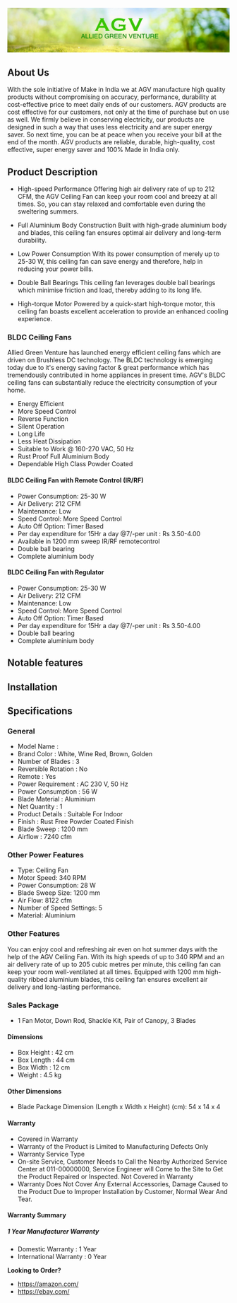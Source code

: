 ![AGV](Image.jpg)

## About Us

With the sole initiative of Make in India we at AGV manufacture high quality products without compromising on accuracy, performance, durability at cost-effective price to meet daily ends of our customers.
AGV products are cost effective for our customers, not only at the time of purchase but on use as well. We firmly believe in conserving electricity, our products are designed in such a way that uses less electricity and are super energy saver. So next time, you can be at peace when you receive your bill at the end of the month. AGV products are reliable, durable, high-quality, cost effective, super energy saver and 100% Made in India only.

## Product Description

- High-speed Performance
Offering high air delivery rate of up to 212 CFM, the AGV Ceiling Fan can keep your room cool and breezy at all times. So, you can stay relaxed and comfortable even during the sweltering summers.

- Full Aluminium Body Construction
Built with high-grade aluminium body and blades, this ceiling fan ensures optimal air delivery and long-term durability.

- Low Power Consumption
With its power consumption of merely up to 25-30 W, this ceiling fan can save energy and therefore, help in reducing your power bills.

- Double Ball Bearings
This ceiling fan leverages double ball bearings which minimise friction and load, thereby adding to its long life.

- High-torque Motor
Powered by a quick-start high-torque motor, this ceiling fan boasts excellent acceleration to provide an enhanced cooling experience.

### BLDC Ceiling Fans

Allied Green Venture has launched energy efficient ceiling fans which are driven on Brushless DC technology. The BLDC technology is emerging today due to it's energy saving factor & great performance which has tremendously contributed in home appliances in present time. AGV's BLDC ceiling fans can substantially reduce the electricity consumption of your home.
- Energy Efficient
- More Speed Control
- Reverse Function
- Silent Operation
- Long Life
- Less Heat Dissipation
- Suitable to Work @ 160-270 VAC, 50 Hz
- Rust Proof Full Aluminium Body
- Dependable High Class Powder Coated

#### BLDC Ceiling Fan with Remote Control (IR/RF)

- Power Consumption: 25-30 W
- Air Delivery: 212 CFM
- Maintenance: Low
- Speed Control: More Speed Control
- Auto Off Option: Timer Based
- Per day expenditure for 15Hr a day @7/-per unit : Rs 3.50-4.00
- Available in 1200 mm sweep IR/RF remotecontrol
- Double ball bearing
- Complete aluminium body

#### BLDC Ceiling Fan with Regulator

- Power Consumption: 25-30 W
- Air Delivery: 212 CFM
- Maintenance: Low
- Speed Control: More Speed Control
- Auto Off Option: Timer Based
- Per day expenditure for 15Hr a day @7/-per unit : Rs 3.50-4.00
- Double ball bearing
- Complete aluminium body


## Notable features

## Installation

## Specifications

### General
- Model Name : 
- Brand Color : White, Wine Red, Brown, Golden
- Number of Blades : 3
- Reversible Rotation : No
- Remote : Yes
- Power Requirement : AC 230 V, 50 Hz
- Power Consumption : 56 W
- Blade Material : Aluminium
- Net Quantity : 1
- Product Details : Suitable For Indoor
- Finish : Rust Free Powder Coated Finish
- Blade Sweep : 1200 mm
- Airflow : 7240 cfm

### Other Power Features
- Type: Ceiling Fan 
- Motor Speed: 340 RPM
- Power Consumption: 28 W
- Blade Sweep Size: 1200 mm
- Air Flow: 8122 cfm
- Number of Speed Settings: 5
- Material: Aluminium

### Other Features
You can enjoy cool and refreshing air even on hot summer days with the help of the AGV Ceiling Fan. With its high speeds of up to 340 RPM and an air delivery rate of up to 205 cubic metres per minute, this ceiling fan can keep your room well-ventilated at all times. Equipped with 1200 mm high-quality ribbed aluminium blades, this ceiling fan ensures excellent air delivery and long-lasting performance.

### Sales Package
- 1 Fan Motor, Down Rod, Shackle Kit, Pair of Canopy, 3 Blades
#### Dimensions
- Box Height : 42 cm
- Box Length : 44 cm
- Box Width : 12 cm
- Weight : 4.5 kg

#### Other Dimensions
- Blade Package Dimension (Length x Width x Height) (cm): 54 x 14 x 4

#### Warranty
- Covered in Warranty
- Warranty of the Product is Limited to Manufacturing Defects Only
- Warranty Service Type
- On-site Service, Customer Needs to Call the Nearby Authorized Service Center at 011-00000000, Service Engineer will Come to the Site to Get the Product Repaired or Inspected.
Not Covered in Warranty
- Warranty Does Not Cover Any External Accessories, Damage Caused to the Product Due to Improper Installation by Customer, Normal Wear And Tear.
#### Warranty Summary
##### 1 Year Manufacturer Warranty
- Domestic Warranty : 1 Year
- International Warranty : 0 Year

**Looking to Order?** 

- <https://amazon.com/>
- <https://ebay.com/>


